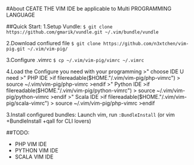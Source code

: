 #About
CEATE THE VIM IDE be applicable to Multi PROGRAMMING LANGUAGE

##Quick Start:
1.Setup Vundle:
    `$ git clone https://github.com/gmarik/vundle.git ~/.vim/bundle/vundle`

2.Download confiured file
    `$ git clone https://github.com/n3xtchen/vim-pig.git ~/.vim/vim-pig/`

3.Configure .vimrc
    `$ cp ~/.vim/vim-pig/vimrc ~/.vimrc`

4.Load the Configure you need with your programming
    >" choose IDE U need
    >" PHP IDE
    >if filereadable($HOME."/.vim/vim-pig/php-vimrc")
    >    source ~/.vim/vim-pig/php-vimrc
    >endif
    >" Python IDE
    >if filereadable($HOME."/.vim/vim-pig/python-vimrc")
    >    source ~/.vim/vim-pig/python-vimrc
    >endif
    >" Scala IDE
    >if filereadable($HOME."/.vim/vim-pig/scala-vimrc")
    >    source ~/.vim/vim-pig/php-vimrc
    >endif

3.Install configured bundles:
    Launch vim, run `:BundleInstall` (or vim +BundleInstall +qall for CLI lovers)

##TODO:
* PHP VIM IDE
* PYTHON VIM IDE
* SCALA VIM IDE
